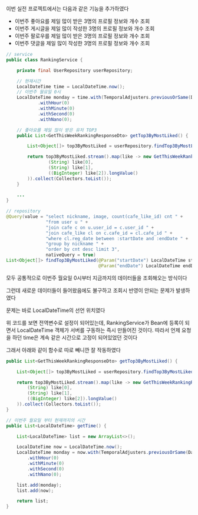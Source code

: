 이번 실전 프로젝트에서는 다음과 같은 기능을 추가하였다

- 이번주 좋아요를 제일 많이 받은 3명의 프로필 정보와 개수 조회
- 이번주 게시글을 제일 많이 작성한 3명의 프로필 정보와 개수 조회
- 이번주 팔로우를 제일 많이 받은 3명의 프로필 정보와 개수 조회
- 이번주 댓글을 제일 많이 작성한 3명의 프로필 정보와 개수 조회

```java
// service
public class RankingService {

    private final UserRepository userRepository;

    // 현재시간
    LocalDateTime time = LocalDateTime.now();
    // 이번주 월요일 0시
    LocalDateTime monday = time.with(TemporalAdjusters.previousOrSame(DayOfWeek.MONDAY))
            .withHour(0)
            .withMinute(0)
            .withSecond(0)
            .withNano(0);

    // 좋아요를 제일 많이 받은 유저 TOP3
    public List<GetThisWeekRankingResponseDto> getTop3ByMostLiked() {

        List<Object[]> top3ByMostLiked = userRepository.findTop3ByMostLiked(monday, time);

        return top3ByMostLiked.stream().map(like -> new GetThisWeekRankingResponseDto(
                (String) like[0],
                (String) like[1],
                ((BigInteger) like[2]).longValue()
        )).collect(Collectors.toList());
    }
    
    ...
}

// repository
@Query(value = "select nickname, image, count(cafe_like_id) cnt " +
               "from user u " +
               "join cafe c on u.user_id = c.user_id " +
               "join cafe_like cl on c.cafe_id = cl.cafe_id " +
               "where cl.reg_date between :startDate and :endDate " +
               "group by nickname " +
               "order by cnt desc limit 3",
               nativeQuery = true)
List<Object[]> findTop3ByMostLiked(@Param("startDate") LocalDateTime startDate,
                                   @Param("endDate") LocalDateTime endDate);
```

모두 공통적으로 이번주 월요일 0시부터 지금까지의 데이터들을 조회해오는 방식이다

그런데 새로운 데이터들이 들어왔음에도 불구하고 조회시 반영이 안되는 문제가 발생하였다

문제는 바로 LocalDateTime의 선언 위치였다

위 코드를 보면 전역변수로 설정이 되어있는데, RankingService가 Bean에 등록이 되면서 LocalDateTime 객체가 서버를 구동하는 즉시 만들어진 것이다. 따라서 언제 요청을 하던 time은 계속 같은 시간으로 고정이 되어있었던 것이다

그래서 아래와 같이 함수로 따로 빼니깐 잘 작동하였다

```java
public List<GetThisWeekRankingResponseDto> getTop3ByMostLiked() {

    List<Object[]> top3ByMostLiked = userRepository.findTop3ByMostLiked(getTime().get(0), getTime().get(1));

    return top3ByMostLiked.stream().map(like -> new GetThisWeekRankingResponseDto(
        (String) like[0],
        (String) like[1],
        ((BigInteger) like[2]).longValue()
    )).collect(Collectors.toList());
}

// 이번주 월요일 부터 현재까지의 시간
public List<LocalDateTime> getTime() {

    List<LocalDateTime> list = new ArrayList<>();

    LocalDateTime now = LocalDateTime.now();
    LocalDateTime monday = now.with(TemporalAdjusters.previousOrSame(DayOfWeek.MONDAY))
        .withHour(0)
        .withMinute(0)
        .withSecond(0)
        .withNano(0);

    list.add(monday);
    list.add(now);

    return list;
}
```

